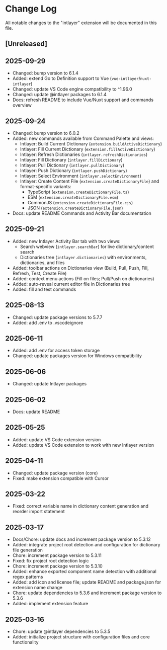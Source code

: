 # Change Log

All notable changes to the "intlayer" extension will be documented in this file.

## [Unreleased]

## 2025-09-29

- Changed: bump version to 6.1.4
- Added: extend Go to Definition support to Vue (`vue-intlayer`/`nuxt-intlayer`)
- Changed: update VS Code engine compatibility to ^1.96.0
- Changed: update @intlayer packages to 6.1.4
- Docs: refresh README to include Vue/Nuxt support and commands overview

## 2025-09-24

- Changed: bump version to 6.0.2
- Added: new commands available from Command Palette and views:
  - Intlayer: Build Current Dictionary (`extension.buildActiveDictionary`)
  - Intlayer: Fill Current Dictionary (`extension.fillActiveDictionary`)
  - Intlayer: Refresh Dictionaries (`intlayer.refreshDictionaries`)
  - Intlayer: Fill Dictionary (`intlayer.fillDictionary`)
  - Intlayer: Pull Dictionary (`intlayer.pullDictionary`)
  - Intlayer: Push Dictionary (`intlayer.pushDictionary`)
  - Intlayer: Select Environment (`intlayer.selectEnvironment`)
  - Intlayer: Create Content File (`extension.createDictionaryFile`) and format-specific variants:
    - TypeScript (`extension.createDictionaryFile.ts`)
    - ESM (`extension.createDictionaryFile.esm`)
    - CommonJS (`extension.createDictionaryFile.cjs`)
    - JSON (`extension.createDictionaryFile.json`)
- Docs: update README Commands and Activity Bar documentation

## 2025-09-21

- Added: new Intlayer Activity Bar tab with two views:
  - Search webview (`intlayer.searchBar`) for live dictionary/content search
  - Dictionaries tree (`intlayer.dictionaries`) with environments, dictionaries, and files
- Added: toolbar actions on Dictionaries view (Build, Pull, Push, Fill, Refresh, Test, Create File)
- Added: context menu actions (Fill on files; Pull/Push on dictionaries)
- Added: auto-reveal current editor file in Dictionaries tree
- Added: fill and test commands

## 2025-08-13

- Changed: update package versions to 5.7.7
- Added: add .env to .vscodeignore

## 2025-06-11

- Added: add .env for access token storage
- Changed: update packages version for Windows compatibility

## 2025-06-06

- Changed: update Intlayer packages

## 2025-06-02

- Docs: update README

## 2025-05-25

- Added: update VS Code extension version
- Added: update VS Code extension to work with new Intlayer version

## 2025-04-11

- Changed: update package version (core)
- Fixed: make extension compatible with Cursor

## 2025-03-22

- Fixed: correct variable name in dictionary content generation and reorder import statement

## 2025-03-17

- Docs/Chore: update docs and increment package version to 5.3.12
- Added: integrate project root detection and configuration for dictionary file generation
- Chore: increment package version to 5.3.11
- Fixed: fix project root detection logic
- Chore: increment package version to 5.3.10
- Added: enhance exported component name detection with additional regex patterns
- Added: add icon and license file; update README and package.json for extension name change
- Chore: update dependencies to 5.3.6 and increment package version to 5.3.6
- Added: implement extension feature

## 2025-03-16

- Chore: update @intlayer dependencies to 5.3.5
- Added: initialize project structure with configuration files and core functionality
